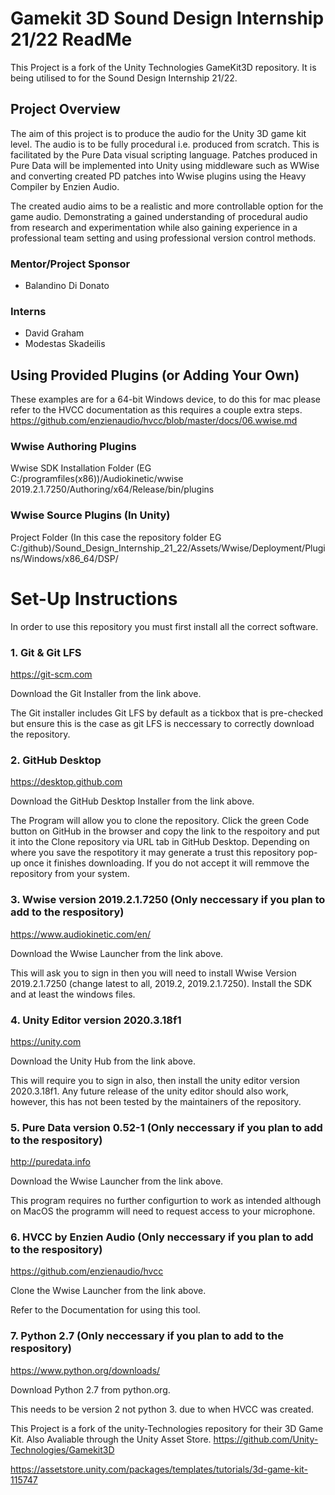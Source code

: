 # Gamekit 3D Sound Design Internship 21/22 ReadMe

This Project is a fork of the Unity Technologies GameKit3D repository. It is being utilised to for the Sound Design Internship 21/22.

## Project Overview
The aim of this project is to produce the audio for the Unity 3D game kit level. The audio is to be fully procedural i.e. produced from scratch. This is facilitated by the Pure Data visual scripting language. Patches produced in Pure Data will be implemented into Unity using middleware such as WWise and converting created PD patches into Wwise plugins using the Heavy Compiler by Enzien Audio.

The created audio aims to be a realistic and more controllable option for the game audio. Demonstrating a gained understanding of procedural audio from research and experimentation while also gaining experience in a professional team setting and using professional version control methods.

### Mentor/Project Sponsor
 - Balandino Di Donato 

### Interns 
 - David Graham
 - Modestas Skadeilis 

## Using Provided Plugins (or Adding Your Own)
These examples are for a 64-bit Windows device, to do this for mac please refer to the HVCC documentation as this requires a couple extra steps. https://github.com/enzienaudio/hvcc/blob/master/docs/06.wwise.md

### Wwise Authoring Plugins
Wwise SDK Installation Folder (EG C:/programfiles(x86))/Audiokinetic/wwise 2019.2.1.7250/Authoring/x64/Release/bin/plugins

### Wwise Source Plugins (In Unity)
Project Folder (In this case the repository folder EG C:/github)/Sound_Design_Internship_21_22/Assets/Wwise/Deployment/Plugins/Windows/x86_64/DSP/

# Set-Up Instructions
In order to use this repository you must first install all the correct software. 
### 1. Git & Git LFS
https://git-scm.com <p>
Download the Git Installer from the link above. <p>
The Git installer includes Git LFS by default as a tickbox that is pre-checked but ensure this is the case as git LFS is neccessary to correctly download the repository. 

### 2. GitHub Desktop
https://desktop.github.com <p>
Download the GitHub Desktop Installer from the link above. <p>
The Program will allow you to clone the repository. Click the green Code button on GitHub in the browser and copy the link to the respoitory and put it into the Clone repository via URL tab in GitHub Desktop. Depending on where you save the respotitory it may generate a trust this repository pop-up once it finishes downloading. If you do not accept it will remmove the repository from your system.

### 3. Wwise version 2019.2.1.7250 (Only neccessary if you plan to add to the respository) 
https://www.audiokinetic.com/en/ <p>
Download the Wwise Launcher from the link above. <p>
This will ask you to sign in then you will need to install Wwise Version 2019.2.1.7250 (change latest to all, 2019.2, 2019.2.1.7250). Install the SDK and at least the windows files. 
 
### 4. Unity Editor version 2020.3.18f1
https://unity.com <p>
Download the Unity Hub from the link above. <p>
This will require you to sign in also, then install the unity editor version 2020.3.18f1. Any future release of the unity editor should also work, however, this has not been tested by the maintainers of the repository.

### 5. Pure Data version 0.52-1 (Only neccessary if you plan to add to the respository)
http://puredata.info <p>
Download the Wwise Launcher from the link above. <p>
This program requires no further configurtion to work as intended although on MacOS the programm will need to request access to your microphone.  

### 6. HVCC by Enzien Audio (Only neccessary if you plan to add to the respository)
https://github.com/enzienaudio/hvcc <p>
Clone the Wwise Launcher from the link above. <p>
Refer to the Documentation for using this tool.

### 7. Python 2.7 (Only neccessary if you plan to add to the respository)
https://www.python.org/downloads/ <p>
Download Python 2.7 from python.org. <p>
This needs to be version 2 not python 3. due to when HVCC was created.
 
This Project is a fork of the unity-Technologies repository for their 3D Game Kit. Also Avaliable through the Unity Asset Store.
https://github.com/Unity-Technologies/Gamekit3D <p>
https://assetstore.unity.com/packages/templates/tutorials/3d-game-kit-115747
